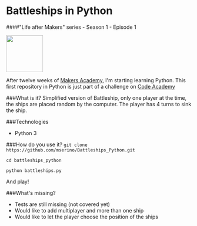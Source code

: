 Battleships in Python
====================
####"Life after Makers" series - Season 1 - Episode 1

<img src="http://cdn-www.xda-developers.com/wp-content/uploads/2013/12/python.png" width='100px' style="text-align:center">

After twelve weeks of [Makers Academy](http://www.makersacademy.com), I'm starting learning Python.
This first repository in Python is just part of a challenge on [Code Academy](http://www.codeacademy.com)

###What is it?
Simplified version of Battleship, only one player at the time, the ships are placed random by the computer.
The player has 4 turns to sink the ship.

###Technologies
- Python 3

###How do you use it?
`git clone https://github.com/mserino/Battleships_Python.git`

`cd battleships_python`

`python battleships.py`

And play!

###What's missing?
- Tests are still missing (not covered yet)
- Would like to add multiplayer and more than one ship
- Would like to let the player choose the position of the ships
